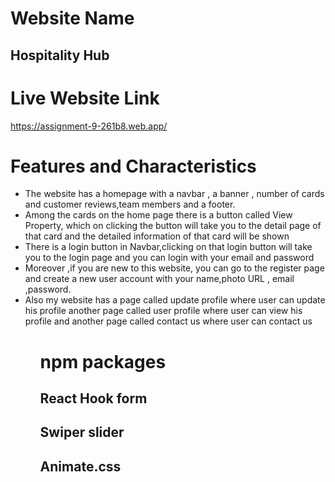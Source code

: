 # Website Name

<h2>Hospitality Hub</h2>

# Live Website Link

https://assignment-9-261b8.web.app/

# Features and Characteristics

<ul>
  <li>The website has a homepage with a navbar , a banner , number of cards and customer reviews,team members and a footer.</li>

  <li>Among the cards on the home page there is a button called View Property, which on clicking the button will take you to the detail page of that card and the detailed information of that card will be shown</li>

  <li>There is a login button in Navbar,clicking on that login button will take you to the login page and you can login with your email and password</li>

  <li>Moreover ,if you are new to this website, you can go to the register page and create a new user account with your name,photo URL , email ,password.</li>

  <li>Also my website has a page called update profile where user can update his profile another page called user profile where user can view his profile and another page called contact us where user can contact us</li>
<ul>

# npm packages

 <h2>React Hook form</h2>
 <h2>Swiper slider</h2>
 <h2>Animate.css</h2>
